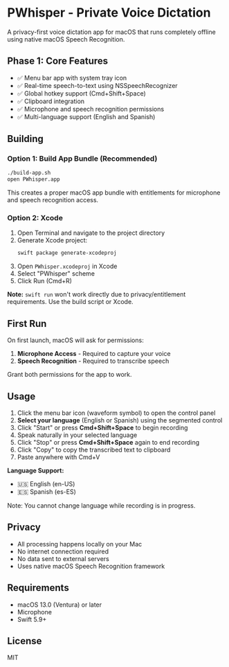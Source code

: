 # PWhisper - Private Voice Dictation

A privacy-first voice dictation app for macOS that runs completely offline using native macOS Speech Recognition.

## Phase 1: Core Features

- ✅ Menu bar app with system tray icon
- ✅ Real-time speech-to-text using NSSpeechRecognizer
- ✅ Global hotkey support (Cmd+Shift+Space)
- ✅ Clipboard integration
- ✅ Microphone and speech recognition permissions
- ✅ Multi-language support (English and Spanish)

## Building

### Option 1: Build App Bundle (Recommended)
```bash
./build-app.sh
open PWhisper.app
```

This creates a proper macOS app bundle with entitlements for microphone and speech recognition access.

### Option 2: Xcode
1. Open Terminal and navigate to the project directory
2. Generate Xcode project:
   ```bash
   swift package generate-xcodeproj
   ```
3. Open `PWhisper.xcodeproj` in Xcode
4. Select "PWhisper" scheme
5. Click Run (Cmd+R)

**Note:** `swift run` won't work directly due to privacy/entitlement requirements. Use the build script or Xcode.

## First Run

On first launch, macOS will ask for permissions:
1. **Microphone Access** - Required to capture your voice
2. **Speech Recognition** - Required to transcribe speech

Grant both permissions for the app to work.

## Usage

1. Click the menu bar icon (waveform symbol) to open the control panel
2. **Select your language** (English or Spanish) using the segmented control
3. Click "Start" or press **Cmd+Shift+Space** to begin recording
4. Speak naturally in your selected language
5. Click "Stop" or press **Cmd+Shift+Space** again to end recording
6. Click "Copy" to copy the transcribed text to clipboard
7. Paste anywhere with Cmd+V

**Language Support:**
- 🇺🇸 English (en-US)
- 🇪🇸 Spanish (es-ES)

Note: You cannot change language while recording is in progress.

## Privacy

- All processing happens locally on your Mac
- No internet connection required
- No data sent to external servers
- Uses native macOS Speech Recognition framework

## Requirements

- macOS 13.0 (Ventura) or later
- Microphone
- Swift 5.9+

## License

MIT
